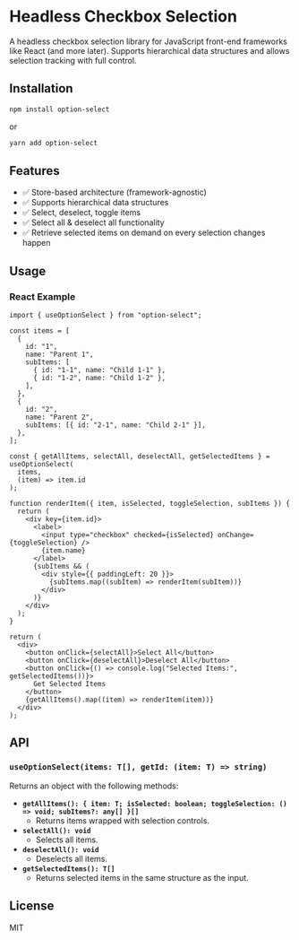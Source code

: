 # Headless Checkbox Selection

A headless checkbox selection library for JavaScript front-end frameworks like React (and more later). Supports hierarchical data structures and allows selection tracking with full control.

## Installation

```sh
npm install option-select
```

or

```sh
yarn add option-select
```

## Features

- ✅ Store-based architecture (framework-agnostic)
- ✅ Supports hierarchical data structures
- ✅ Select, deselect, toggle items
- ✅ Select all & deselect all functionality
- ✅ Retrieve selected items on demand on every selection changes happen

## Usage

### React Example

```tsx
import { useOptionSelect } from "option-select";

const items = [
  {
    id: "1",
    name: "Parent 1",
    subItems: [
      { id: "1-1", name: "Child 1-1" },
      { id: "1-2", name: "Child 1-2" },
    ],
  },
  {
    id: "2",
    name: "Parent 2",
    subItems: [{ id: "2-1", name: "Child 2-1" }],
  },
];

const { getAllItems, selectAll, deselectAll, getSelectedItems } = useOptionSelect(
  items,
  (item) => item.id
);

function renderItem({ item, isSelected, toggleSelection, subItems }) {
  return (
    <div key={item.id}>
      <label>
        <input type="checkbox" checked={isSelected} onChange={toggleSelection} />
        {item.name}
      </label>
      {subItems && (
        <div style={{ paddingLeft: 20 }}>
          {subItems.map((subItem) => renderItem(subItem))}
        </div>
      )}
    </div>
  );
}

return (
  <div>
    <button onClick={selectAll}>Select All</button>
    <button onClick={deselectAll}>Deselect All</button>
    <button onClick={() => console.log("Selected Items:", getSelectedItems())}>
      Get Selected Items
    </button>
    {getAllItems().map((item) => renderItem(item))}
  </div>
);
```

## API

### `useOptionSelect(items: T[], getId: (item: T) => string)`

Returns an object with the following methods:

- **`getAllItems(): { item: T; isSelected: boolean; toggleSelection: () => void; subItems?: any[] }[]`**
  - Returns items wrapped with selection controls.
- **`selectAll(): void`**
  - Selects all items.
- **`deselectAll(): void`**
  - Deselects all items.
- **`getSelectedItems(): T[]`**
  - Returns selected items in the same structure as the input.

## License

MIT

